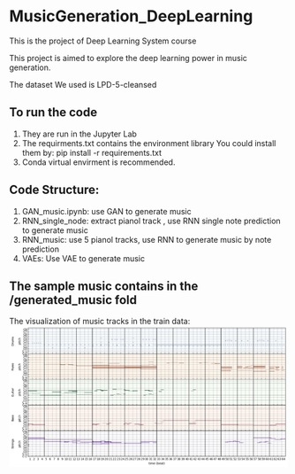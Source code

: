 # MusicGeneration_DeepLearning
This is the project of Deep Learning System course

This project is aimed to explore the deep learning power in music generation.

The dataset We used is LPD-5-cleansed

## To run the code
1. They are run in the Jupyter Lab
2. The requirments.txt contains the environment library
   You could install them by: pip install -r requirements.txt
3. Conda virtual envirment is recommended.

## Code Structure:
1. GAN_music.ipynb: use GAN to generate music
2. RNN_single_node: extract pianol track , use RNN single note prediction to generate music
3. RNN_music: use 5 pianol tracks, use RNN to generate music by note prediction
4. VAEs: Use VAE to generate music


## The sample music contains in the /generated_music fold

The visualization of music tracks in the train data: ![Image text](trackvisualization.png)


